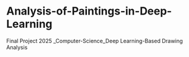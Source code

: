 # Analysis-of-Paintings-in-Deep-Learning
Final Project 2025 _Computer-Science_Deep Learning-Based Drawing Analysis
